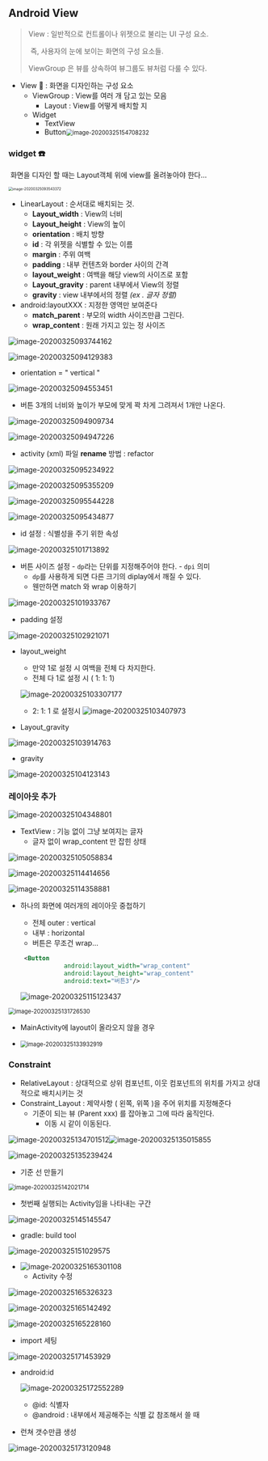 ## Android View

> View : 일반적으로 컨트롤이나 위젯으로 불리는 UI  구성 요소.
>
> ​				즉, 사용자의 눈에 보이는 화면의 구성 요소들. 
>
> ViewGroup 은 뷰를 상속하여 뷰그룹도 뷰처럼 다룰 수 있다.

* View :mobile_phone_off: : 화면을 디자인하는 구성 요소
  * ViewGroup : View를 여러 개 담고 있는 모음
    * Layout : View를 어떻게 배치할 지 
  * Widget
    * TextView
    * Button<img src="images/image-20200325154708232.png" alt="image-20200325154708232" style="zoom:80%;" />



### widget :phone:

​                 화면을 디자인 할 때는 Layout객체 위에 view를 올려놓아야 한다... 

<img src="images/image-20200325093543372.png" alt="image-20200325093543372" style="zoom:50%;" />

* LinearLayout : 순서대로 배치되는 것.
  * **Layout_width** : View의 너비
  * **Layout_height** : View의 높이
  * **orientation** : 배치 방향
  * **id** : 각 위젯을 식별할 수 있는 이름
  * **margin** : 주위 여백
  * **padding** : 내부 컨텐츠와 border 사이의 간격
  * **layout_weight** : 여백을 해당 view의 사이즈로 포함
  * **Layout_gravity** : parent 내부에서 View의 정렬
  * **gravity** : view 내부에서의 정렬 *(ex . 글자 정렬)*
* android:layoutXXX : 지정한 영역만 보여준다
  * **match_parent** : 부모의 width 사이즈만큼 그린다. 
  * **wrap_content** :  원래 가지고 있는 정 사이즈

![image-20200325093744162](images/image-20200325093744162.png)

![image-20200325094129383](images/image-20200325094129383.png)

* orientation = " vertical "

![image-20200325094553451](images/image-20200325094553451.png)

* 버튼 3개의 너비와 높이가 부모에 맞게 꽉 차게 그려져서 1개만 나온다.

![image-20200325094909734](images/image-20200325094909734.png)

![image-20200325094947226](images/image-20200325094947226.png)

* activity (xml) 파일 **rename** 방법 : refactor

![image-20200325095234922](images/image-20200325095234922.png)

![image-20200325095355209](images/image-20200325095355209.png)

![image-20200325095544228](images/image-20200325095544228.png)

![image-20200325095434877](images/image-20200325095434877.png)

* id  설정 : 식별성을 주기 위한 속성 

![image-20200325101713892](images/image-20200325101713892.png)

* 버튼 사이즈 설정 - `dp`라는 단위를 지정해주어야 한다.   - `dpi` 의미
  * `dp`를 사용하게 되면 다른 크기의 diplay에서 깨질 수 있다. 
  * 웬만하면 match 와 wrap 이용하기

![image-20200325101933767](images/image-20200325101933767.png)

* padding 설정

![image-20200325102921071](images/image-20200325102921071.png)

* layout_weight

  * 만약 1로 설정 시 여백을 전체 다 차지한다. 
  * 전체 다 1로 설정 시 ( 1: 1: 1)

  ![image-20200325103307177](images/image-20200325103307177.png)

  * 2: 1: 1 로 설정시 ![image-20200325103407973](images/image-20200325103407973.png)

* Layout_gravity

![image-20200325103914763](images/image-20200325103914763.png)

* gravity

![image-20200325104123143](images/image-20200325104123143.png)

###  레이아웃 추가

![image-20200325104348801](images/image-20200325104348801.png)

* TextView : 기능 없이 그냥 보여지는 글자 
  * 글자 없이 wrap_content 만 잡힌 상태

![image-20200325105058834](images/image-20200325105058834.png)

![image-20200325114414656](images/image-20200325114414656.png)

![image-20200325114358881](images/image-20200325114358881.png)

* 하나의 화면에 여러개의 레이아웃 중첩하기

  * 전체 outer : vertical
  * 내부 : horizontal
  * 버튼은 무조건 wrap...

  ```xml
   <Button
              android:layout_width="wrap_content"
              android:layout_height="wrap_content"
              android:text="버튼3"/>
  ```

  ![image-20200325115123437](images/image-20200325115123437.png)

  

<img src="images/image-20200325131726530.png" alt="image-20200325131726530" style="zoom:80%;" />

* MainActivity에 layout이 올라오지 않을 경우

* <img src="images/image-20200325133932919.png" alt="image-20200325133932919" style="zoom:80%;" />

### Constraint

* RelativeLayout : 상대적으로 상위 컴포넌트, 이웃 컴포넌트의 위치를 가지고 상대적으로 배치시키는 것 
* Constraint_Layout : 제약사항 ( 왼쪽, 위쪽 )을 주어 위치를 지정해준다
  * 기준이 되는 뷰 (Parent xxx) 를 잡아놓고 그에 따라 움직인다.
    * 이동 시 같이 이동된다. 

![image-20200325134701512](images/image-20200325134701512.png)![image-20200325135015855](images/image-20200325135015855.png)

![image-20200325135239424](images/image-20200325135239424.png)

* 기준 선 만들기

<img src="images/image-20200325142021714.png" alt="image-20200325142021714" style="zoom:80%;" />

* 첫번째 실행되는 Activity임을 나타내는 구간

![image-20200325145145547](images/image-20200325145145547.png)

* gradle: build tool

![image-20200325151029575](images/image-20200325151029575.png)

* ![image-20200325165301108](images/image-20200325165301108.png)
  * Activity 수정

![image-20200325165326323](images/image-20200325165326323.png)

![image-20200325165142492](images/image-20200325165142492.png)

![image-20200325165228160](images/image-20200325165228160.png)

* import 세팅

![image-20200325171453929](images/image-20200325171453929.png)

* android:id 

  ![image-20200325172552289](images/image-20200325172552289.png)

  * @id: 식별자 
  * @android : 내부에서 제공해주는 식별 값 참조해서 쓸 때 

* 런쳐 갯수만큼 생성

![image-20200325173120948](images/image-20200325173120948.png)